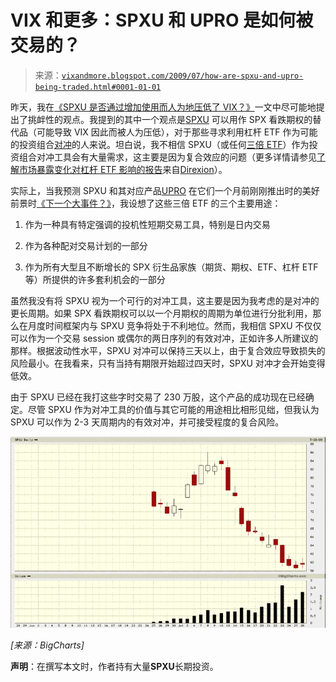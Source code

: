 <!--yml

分类：未分类

日期：2024-05-18 17:36:29

-->

# VIX 和更多：SPXU 和 UPRO 是如何被交易的？

> 来源：[`vixandmore.blogspot.com/2009/07/how-are-spxu-and-upro-being-traded.html#0001-01-01`](http://vixandmore.blogspot.com/2009/07/how-are-spxu-and-upro-being-traded.html#0001-01-01)

昨天，我在[《SPXU 是否通过增加使用而人为地压低了 VIX？》](http://vixandmore.blogspot.com/2009/07/is-vix-being-artificially-depressed-by.html)一文中尽可能地提出了挑衅性的观点。我提到的其中一个观点是[SPXU](http://vixandmore.blogspot.com/search/label/SPXU) 可以用作 SPX 看跌期权的替代品（可能导致 VIX 因此而被人为压低），对于那些寻求利用杠杆 ETF 作为可能的投资组合[对冲](http://vixandmore.blogspot.com/search/label/hedging)的人来说。坦白说，我不相信 SPXU（或任何[三倍 ETF](http://vixandmore.blogspot.com/search/label/triple%20ETFs)）作为投资组合对冲工具会有大量需求，这主要是因为复合效应的问题（更多详情请参见[了解市场暴露变化对杠杆 ETF 影响的报告](http://www.direxionshares.com/pdfs/Compounding_Article_ETFs.pdf)来自[Direxion](http://vixandmore.blogspot.com/search/label/Direxion)）。

实际上，当我预测 SPXU 和其对应产品[UPRO](http://vixandmore.blogspot.com/search/label/UPRO) 在它们一个月前刚刚推出时的美好前景时[《下一个大事件？》](http://vixandmore.blogspot.com/2009/06/next-big-thing.html)，我设想了这些三倍 ETF 的三个主要用途：

1.  作为一种具有特定强调的投机性短期交易工具，特别是日内交易

1.  作为各种配对交易计划的一部分

1.  作为所有大型且不断增长的 SPX 衍生品家族（期货、期权、ETF、杠杆 ETF 等）所提供的许多套利机会的一部分

虽然我没有将 SPXU 视为一个可行的对冲工具，这主要是因为我考虑的是对冲的更长周期。如果 SPX 看跌期权可以以一个月期权的周期为单位进行分批利用，那么在月度时间框架内与 SPXU 竞争将处于不利地位。然而，我相信 SPXU 不仅仅可以作为一个交易 session 或偶尔的两日序列的有效对冲，正如许多人所建议的那样。根据波动性水平，SPXU 对冲可以保持三天以上，由于复合效应导致损失的风险最小。在我看来，只有当持有期限开始超过四天时，SPXU 对冲才会开始变得低效。

由于 SPXU 已经在我打这些字时交易了 230 万股，这个产品的成功现在已经确定。尽管 SPXU 作为对冲工具的价值与其它可能的用途相比相形见绌，但我认为 SPXU 可以作为 2-3 天周期内的有效对冲，并可接受程度的复合风险。

![](img/7633b44b30e29a63ca4845d2ab1c1350.png)

*[来源：BigCharts]*

**声明**：在撰写本文时，作者持有大量**SPXU**长期投资。

